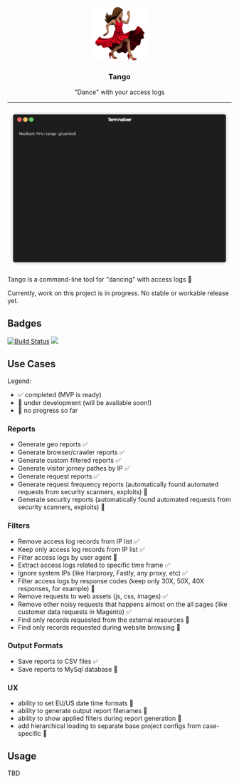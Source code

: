 <p align="center">
  <img alt="Tango Logo" src="https://raw.githubusercontent.com/roma-glushko/tango/master/doc/tango-logo.png" height="120" />
  <h3 align="center">Tango</h3>
  <p align="center">"Dance" with your access logs</p>
</p>

---

<img src="https://raw.githubusercontent.com/roma-glushko/tango/master/doc/tango.gif" />

Tango is a command-line tool for "dancing" with access logs 💃

Currently, work on this project is in progress. No stable or workable release yet.

## Badges

[![Build Status](https://travis-ci.com/roma-glushko/tango.svg?branch=master)](https://travis-ci.com/roma-glushko/tango)
<img src="https://img.shields.io/badge/WIP-Work%20In%20Progress-yellow.svg" />

## Use Cases

Legend:

- ✅ completed (MVP is ready)
- 👷 under development (will be available soon!)
- 🤔 no progress so far

### Reports

- Generate geo reports ✅
- Generate browser/crawler reports ✅
- Generate custom filtered reports ✅
- Generate visitor jorney pathes by IP ✅
- Generate request reports ✅
- Generate request frequency reports (automatically found automated requests from security scanners, exploits) 🤔
- Generate security reports (automatically found automated requests from security scanners, exploits) 🤔

### Filters

- Remove access log records from IP list ✅
- Keep only access log records from IP list ✅
- Filter access logs by user agent 🤔
- Extract access logs related to specific time frame ✅
- Ignore system IPs (like Harproxy, Fastly, any proxy, etc) ✅
- Filter access logs by response codes (keep only 30X, 50X, 40X responses, for example) 🤔
- Remove requests to web assets (js, css, images) ✅
- Remove other noisy requests that happens almost on the all pages (like customer data requests in Magento) ✅
- Find only records requested from the external resources 🤔
- Find only records requested during website browsing 🤔

### Output Formats

- Save reports to CSV files ✅
- Save reports to MySql database 🤔

### UX

- ability to set EU/US date time formats 🤔
- ability to generate output report filenames 🤔
- ability to show applied filters during report generation 🤔
- add hierarchical loading to separate base project configs from case-specific 🤔

## Usage

TBD
